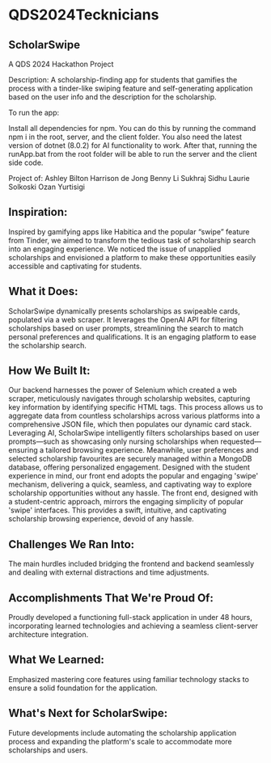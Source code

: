 # QDS2024Tecknicians

## ScholarSwipe
A QDS 2024 Hackathon Project

Description: A scholarship-finding app for students that gamifies the process with a tinder-like swiping feature and self-generating 
application based on the user info and the description for the scholarship.

To run the app:

Install all dependencies for npm. You can do this by running the command npm i in the root, server, and the client folder. You also need the latest version of dotnet (8.0.2) for AI functionality to work. After that, running the runApp.bat from the root folder will be able to run the server and the client side code.



Project of:
Ashley Bilton
Harrison de Jong
Benny Li
Sukhraj Sidhu
Laurie Solkoski
Ozan Yurtisigi



## Inspiration:
Inspired by gamifying apps like Habitica and the popular “swipe” feature from Tinder, we aimed to transform the tedious task of scholarship search into an engaging experience. We noticed the issue of unapplied scholarships and envisioned a platform to make these opportunities easily accessible and captivating for students.

## What it Does:
ScholarSwipe dynamically presents scholarships as swipeable cards, populated via a web scraper. It leverages the OpenAI API for filtering scholarships based on user prompts, streamlining the search to match personal preferences and qualifications. It is an engaging platform to ease the scholarship search.

## How We Built It:
Our backend harnesses the power of Selenium which created a web scraper, meticulously navigates through scholarship websites, capturing key information by identifying specific HTML tags. This process allows us to aggregate data from countless scholarships across various platforms into a comprehensive JSON file, which then populates our dynamic card stack. Leveraging AI, ScholarSwipe intelligently filters scholarships based on user prompts—such as showcasing only nursing scholarships when requested—ensuring a tailored browsing experience. Meanwhile, user preferences and selected scholarship favourites are securely managed within a MongoDB database, offering personalized engagement. Designed with the student experience in mind, our front end adopts the popular and engaging 'swipe' mechanism, delivering a quick, seamless, and captivating way to explore scholarship opportunities without any hassle. The front end, designed with a student-centric approach, mirrors the engaging simplicity of popular 'swipe' interfaces. This provides a swift, intuitive, and captivating scholarship browsing experience, devoid of any hassle.

## Challenges We Ran Into:
The main hurdles included bridging the frontend and backend seamlessly and dealing with external distractions and time adjustments.

## Accomplishments That We're Proud Of:
Proudly developed a functioning full-stack application in under 48 hours, incorporating learned technologies and achieving a seamless client-server architecture integration.

## What We Learned:
Emphasized mastering core features using familiar technology stacks to ensure a solid foundation for the application.

## What's Next for ScholarSwipe:
Future developments include automating the scholarship application process and expanding the platform's scale to accommodate more scholarships and users.
